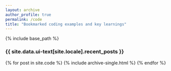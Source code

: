 ```yaml
---
layout: archive
author_profile: true 
permalink: /code 
title: "Bookmarked coding examples and key learnings"
---
```


{% include base_path %}

<h3 class="archive__subtitle">{{ site.data.ui-text[site.locale].recent_posts }}</h3>

<!-- {% for post in paginator.posts %}
  {% include archive-single.html %}
{% endfor %} 

{% include paginator.html %} -->

{% for post in site.code %}
  {% include archive-single.html %}
{% endfor %}